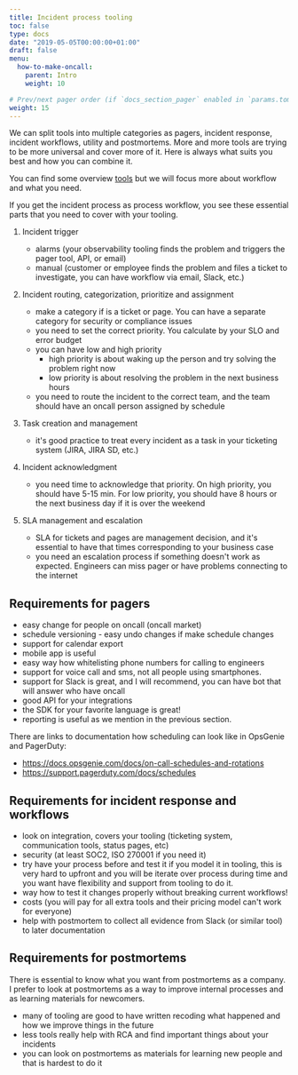 ```yaml
---
title: Incident process tooling
toc: false
type: docs
date: "2019-05-05T00:00:00+01:00"
draft: false
menu:
  how-to-make-oncall:
    parent: Intro
    weight: 10

# Prev/next pager order (if `docs_section_pager` enabled in `params.toml`)
weight: 15
---
```


We can split tools into multiple categories as pagers, incident response, incident workflows, utility and postmortems. More and more tools are trying to be more universal and cover more of it. Here is always what suits you best and how you can combine it.

You can find some overview [tools](tools.md) but we will focus more about workflow and what you need.

If you get the incident process as process workflow, you see these essential parts that you need to cover with your tooling.

1. Incident trigger

    - alarms (your observability tooling finds the problem and triggers the pager tool, API, or email)
    - manual (customer or employee finds the problem and files a ticket to investigate, you can have workflow via email, Slack, etc.)

2. Incident routing, categorization, prioritize and assignment

    - make a category if is a ticket or page. You can have a separate category for security or compliance issues
    - you need to set the correct priority. You calculate by your SLO and error budget
    - you can have low and high priority
      - high priority is about waking up the person and try solving the problem right now
      - low priority is about resolving the problem in the next business hours
    - you need to route the incident to the correct team, and the team should have an oncall person assigned by schedule

3. Task creation and management

    - it's good practice to treat every incident as a task in your ticketing system (JIRA, JIRA SD, etc.)

4. Incident acknowledgment

    - you need time to acknowledge that priority. On high priority, you should have 5-15 min. For low priority, you should have 8 hours or the next business day if it is over the weekend

5. SLA management and escalation

    - SLA for tickets and pages are management decision, and it's essential to have that times corresponding to your business case
    - you need an escalation process if something doesn't work as expected. Engineers can miss pager or have problems connecting to the internet

## Requirements for pagers

- easy change for people on oncall (oncall market)
- schedule versioning - easy undo changes if make schedule changes
- support for calendar export
- mobile app is useful
- easy way how whitelisting phone numbers for calling to engineers
- support for voice call and sms, not all people using smartphones.
- support for Slack is great, and I will recommend, you can have bot that will answer who have oncall
- good API for your integrations
- the SDK for your favorite language is great!
- reporting is useful as we mention in the previous section.

There are links to documentation how scheduling can look like in OpsGenie and PagerDuty:

- <https://docs.opsgenie.com/docs/on-call-schedules-and-rotations>
- <https://support.pagerduty.com/docs/schedules>

## Requirements for incident response and workflows

- look on integration, covers your tooling (ticketing system, communication tools, status pages, etc)
- security (at least SOC2, ISO 270001 if you need it)
- try have your process before and test it if you model it in tooling, this is very hard to upfront and you will be iterate over process during time and you want have flexibility and support from tooling to do it.
- way how to test it changes properly without breaking current workflows!
- costs (you will pay for all extra tools and their pricing model can't work for everyone)
- help with postmortem to collect all evidence from Slack (or similar tool) to later documentation

## Requirements for postmortems

There is essential to know what you want from postmortems as a company. I prefer to look at postmortems as a way to improve internal processes and as learning materials for newcomers.

- many of tooling are good to have written recoding what happened and how we improve things in the future
- less tools really help with RCA and find important things about your incidents
- you can look on postmortems as materials for learning new people and that is hardest to do it
